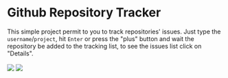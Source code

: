 # Github Repository Tracker
This simple project permit to you to track repositories' issues. Just type the `username`/`project`, hit `Enter` or press the "plus" button and wait the repository be added to the tracking list, to see the issues list click on "Details".<br /><br />
<img src="https://raw.githubusercontent.com/DiegoVictor/github-repository-tracker/master/screenshots/repositories.png" />
<img src="https://raw.githubusercontent.com/DiegoVictor/github-repository-tracker/master/screenshots/issues.png" />
